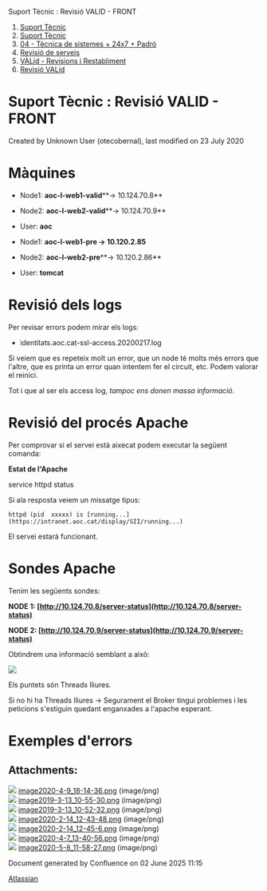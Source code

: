 Suport Tècnic : Revisió VALID - FRONT  

1.  [Suport Tècnic](index.md)
2.  [Suport Tècnic](13893782.md)
3.  [04 - Tècnica de sistemes + 24x7 + Padró](26313202.md)
4.  [Revisió de serveis](36340340.md)
5.  [VÀLid - Revisions i Restabliment](41523197.md)
6.  [Revisió VALid](36340625.md)

Suport Tècnic : Revisió VALID - FRONT
=====================================

Created by Unknown User (otecobernal), last modified on 23 July 2020

Màquines 
=========

*   Node1: **aoc-l-web1-valid****→ 10.124.70.8**
    
*   Node2: **aoc-l-web2-valid****→ 10.124.70.9**
*   User: **aoc**

*   Node1: **aoc-l-web1-pre → 10.120.2.85**
*   Node2: **aoc-l-web2-pre****→ 10.120.2.86**
*   User: **tomcat**

Revisió dels logs
=================

Per revisar errors podem mirar els logs:

*   identitats.aoc.cat-ssl-access.20200217.log

Si veiem que es repeteix molt un error, que un node té molts més errors que l'altre, que es printa un error quan intentem fer el circuit, etc. Podem valorar el reinici.

Tot i que al ser els access log, _tampoc ens donen massa informació_.

  

Revisió del procés Apache
=========================

Per comprovar si el servei està aixecat podem executar la següent comanda:

**Estat de l'Apache**

service httpd status

Si ala resposta veiem un missatge tipus:

`httpd (pid  xxxxx) is [running...](https://intranet.aoc.cat/display/SII/running...)`

El servei estarà funcionant.

  

Sondes Apache
=============

Tenim les següents sondes:

**NODE 1: [http://10.124.70.8/server-status](http://10.124.70.8/server-status)**

**NODE 2: [http://10.124.70.9/server-status](http://10.124.70.9/server-status)**

Obtindrem una informació semblant a això:

![](attachments/36340732/36341235.png)

Els puntets són Threads lliures.

Si no hi ha Threads lliures → Segurament el Broker tingui problemes i les peticions s'estiguin quedant enganxades a l'apache esperant.

Exemples d'errors
=================

  

  

  

  

  

  

  

  

  

Attachments:
------------

![](images/icons/bullet_blue.gif) [image2020-4-9\_18-14-36.png](attachments/36340732/36340733.png) (image/png)  
![](images/icons/bullet_blue.gif) [image2019-3-13\_10-55-30.png](attachments/36340732/36340734.png) (image/png)  
![](images/icons/bullet_blue.gif) [image2019-3-13\_10-52-32.png](attachments/36340732/36340735.png) (image/png)  
![](images/icons/bullet_blue.gif) [image2020-2-14\_12-43-48.png](attachments/36340732/36340736.png) (image/png)  
![](images/icons/bullet_blue.gif) [image2020-2-14\_12-45-6.png](attachments/36340732/36340737.png) (image/png)  
![](images/icons/bullet_blue.gif) [image2020-4-7\_13-40-56.png](attachments/36340732/36340738.png) (image/png)  
![](images/icons/bullet_blue.gif) [image2020-5-8\_11-58-27.png](attachments/36340732/36341235.png) (image/png)  

Document generated by Confluence on 02 June 2025 11:15

[Atlassian](http://www.atlassian.com/)